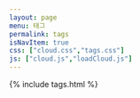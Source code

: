 ```yaml
---
layout: page
menu: 태그
permalink: tags
isNavItem: true
css: ["cloud.css","tags.css"]
js: ["cloud.js","loadCloud.js"]
---
```

{% include tags.html %}